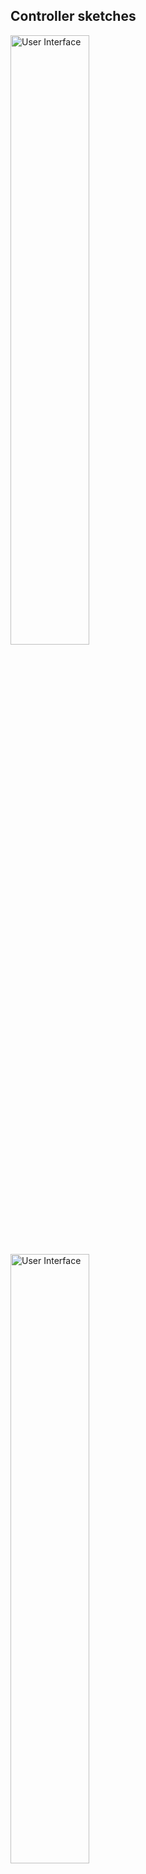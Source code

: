Controller sketches
-------------------


<img src="http://i.imgur.com/5niehLu.jpg" alt="User Interface" height="50%" width="50%">
<img src="http://i.imgur.com/BgrzuJQ.png" alt="User Interface" height="50%" width="50%">
<img src="http://i.imgur.com/FnfXWfl.png" alt="User Interface" height="50%" width="50%">
<img src="http://i.imgur.com/adJNlCz.jpg" alt="User Interface" height="50%" width="50%">

Class diagram
-------------
<img src="http://i.imgur.com/XnAOmKT.jpg" alt="User Interface" height="80%" width="80%">

API's and Frameworks
--------------------

